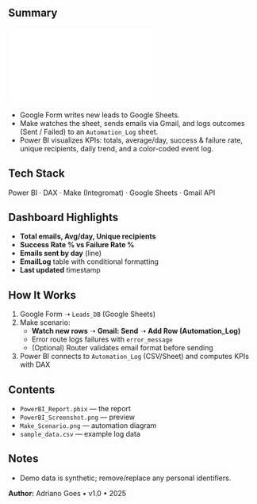 ##  Summary
![Email Automation KPIs Dashboard](PowerBI_Screenshot.pdf)

- Google Form writes new leads to Google Sheets.
- Make watches the sheet, sends emails via Gmail, and logs outcomes (Sent / Failed) to an `Automation_Log` sheet.
- Power BI visualizes KPIs: totals, average/day, success & failure rate, unique recipients, daily trend, and a color-coded event log.

##  Tech Stack
Power BI · DAX · Make (Integromat) · Google Sheets · Gmail API

##  Dashboard Highlights
- **Total emails, Avg/day, Unique recipients**
- **Success Rate % vs Failure Rate %**
- **Emails sent by day** (line)
- **EmailLog** table with conditional formatting
- **Last updated** timestamp

##  How It Works

1. Google Form ➝ `Leads_DB` (Google Sheets)
2. Make scenario:
   - **Watch new rows** ➝ **Gmail: Send** ➝ **Add Row (Automation_Log)**
   - Error route logs failures with `error_message`
   - (Optional) Router validates email format before sending
3. Power BI connects to `Automation_Log` (CSV/Sheet) and computes KPIs with DAX

##  Contents

- `PowerBI_Report.pbix` — the report
- `PowerBI_Screenshot.png` — preview
- `Make_Scenario.png` — automation diagram
- `sample_data.csv` — example log data

##  Notes
- Demo data is synthetic; remove/replace any personal identifiers.

**Author:** Adriano Goes • v1.0 • 2025

